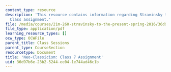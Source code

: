 ```yaml
---
content_type: resource
description: 'This resource contains information regarding Stravinsky to the present:
  Class assignment.'
file: /media/courses/21m-260-stravinsky-to-the-present-spring-2016/36d97b6e23b25244ee041e744ad46c1b_MIT21M_260S16_assn07.pdf
file_type: application/pdf
learning_resource_types: []
ocw_type: OCWFile
parent_title: Class Sessions
parent_type: CourseSection
resourcetype: Document
title: 'Neo-Classicism: Class 7 Assignment'
uid: 36d97b6e-23b2-5244-ee04-1e744ad46c1b
---
```

